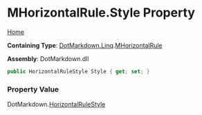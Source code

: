 # MHorizontalRule\.Style Property

[Home](../../../../README.md)

**Containing Type**: [DotMarkdown.Linq](../../README.md)\.[MHorizontalRule](../README.md)

**Assembly**: DotMarkdown\.dll

```csharp
public HorizontalRuleStyle Style { get; set; }
```

### Property Value

DotMarkdown\.[HorizontalRuleStyle](../../../HorizontalRuleStyle/README.md)

